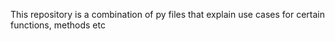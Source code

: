 This repository is a combination of py files that explain use cases for certain functions, methods etc
